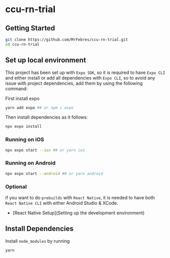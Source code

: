 # ccu-rn-trial

## Getting Started

```sh
git clone https://github.com/MrFebres/ccu-rn-trial.git
cd ccu-rn-trial
```

## Set up local environment

This project has been set up with `Expo SDK`, so it is required to have `Expo CLI` and either install or add all dependencies with `Expo CLI`, so to avoid any issue with project dependencies, add them by using the following command:

First install expo

```sh
yarn add expo ## or npm i expo
```

Then install dependencies as it follows:

```sh
npx expo install
```

### Running on iOS

```sh
npx expo start --ios ## or yarn ios
```

### Running on Android

```sh
npx expo start --android ## or yarn android
```

### Optional

if you want to do `prebuilds` with `React Native`, it is needed to have both `React Native CLI` with either Android Studio & XCode.

-  [React Native Setup](Setting up the development environment)

## Install Dependencies

Install `node_modules` by running

```sh
yarn
```
